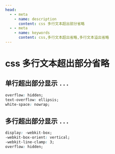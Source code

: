```yaml
---
head:
  - - meta
    - name: description
      content: css 多行文本超出部分省略
  - - meta
    - name: keywords
      content: css,多行文本超出省略,多行文本溢出省略
---
```


# css 多行文本超出部分省略

## 单行超出部分显示 `...`

```css
overflow: hidden;
text-overflow: ellipsis;
white-space: nowrap;
```

## 多行超出部分显示 `...`

```css
display: -webkit-box;
-webkit-box-orient: vertical;
-webkit-line-clamp: 3;
overflow: hidden;
```
